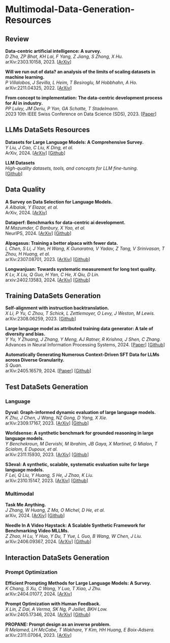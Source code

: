# Multimodal-Data-Generation-Resources

## Review

**Data-centric artificial intelligence: A survey.**<br>
*D Zha, ZP Bhat, KH Lai, F Yang, Z Jiang, S Zhong, X Hu.*<br>
arXiv:2303.10158, 2023.
[[ArXiv](https://arxiv.org/pdf/2303.10158)]

**Will we run out of data? an analysis of the limits of scaling datasets in machine learning.**<br>
*P Villalobos, J Sevilla, L Heim, T Besiroglu, M Hobbhahn, A Ho.*<br>
arXiv:2211.04325, 2022.
[[ArXiv](https://arxiv.org/pdf/2211.04325)]

**From concept to implementation: The data-centric development process for AI in industry.**<br>
*PP Luley, JM Deriu, P Yan, GA Schatte, T Stadelmann.*<br>
2023 10th IEEE Swiss Conference on Data Science (SDS), 2023.
[[Paper](https://digitalcollection.zhaw.ch/bitstream/11475/28148/1/2023_Luley-etal_Data-centric-development-process-for-AI-in-industry_v2.pdf)]

## LLMs DataSets Resources

**Datasets for Large Language Models: A Comprehensive Survey.**<br>
*Y Liu, J Cao, C Liu, K Ding, et al.*<br>
ArXiv, 2024.
[[ArXiv](https://arxiv.org/pdf/2402.18041)]
[[Github](https://github.com/yfzhang114/Awesome-Multimodal-Large-Language-Models)]

**LLM Datasets**<br>
*High-quality datasets, tools, and concepts for LLM fine-tuning.*<br>
[[Github](https://github.com/mlabonne/llm-datasets)]

## Data Quality

**A Survey on Data Selection for Language Models.**<br>
*A Albalak, Y Elazar, et al.*<br>
ArXiv, 2024.
[[ArXiv](http://arxiv.org/pdf/2402.16827)]

**Dataperf: Benchmarks for data-centric ai development.**<br>
*M Mazumder, C Banbury, X Yao, et al.*<br>
NeurIPS, 2024.
[[ArXiv](https://proceedings.neurips.cc/paper_files/paper/2023/file/112db88215e25b3ae2750e9eefcded94-Paper-Datasets_and_Benchmarks.pdf)]
[[Github](https://github.com/mlcommons/dataperf)]

**Alpagasus: Training a better alpaca with fewer data.**<br>
*L Chen, S Li, J Yan, H Wang, K Gunaratna, V Yadav, Z Tang, V Srinivasan, T Zhou, H Huang, et al.*<br>
arXiv:2307.08701, 2023.
[[ArXiv](https://arxiv.org/pdf/2307.08701)]
[[Github](https://lichang-chen.github.io/AlpaGasus/)]

**Longwanjuan: Towards systematic measurement for long text quality.**<br>
*K Lv, X Liu, Q Guo, H Yan, C He, X Qiu, D Lin.*<br>
arxiv:2402.13583, 2024.
[[ArXiv](https://arxiv.org/pdf/2402.13583)]
[[Github](https://github.com/OpenLMLab/LongWanjuan)]

## Training DataSets Generation

**Self-alignment with instruction backtranslation.**<br>
*X Li, P Yu, C Zhou, T Schick, L Zettlemoyer, O Levy, J Weston, M Lewis.*<br>
 arXiv:2308.06259, 2023.
[[Github](https://arxiv.org/pdf/2308.06259)]

**Large language model as attributed training data generator: A tale of diversity and bias.**<br>
*Y Yu, Y Zhuang, J Zhang, Y Meng, AJ Ratner, R Krishna, J Shen, C Zhang.*<br>
Advances in Neural Information Processing Systems, 2024.
[[Paper](https://proceedings.neurips.cc/paper_files/paper/2023/file/ae9500c4f5607caf2eff033c67daa9d7-Paper-Datasets_and_Benchmarks.pdf)]
[[Github](https://github.com/yueyu1030/AttrPrompt)]

**Automatically Generating Numerous Context-Driven SFT Data for LLMs across Diverse Granularity.**<br>
*S Quan.*<br>
arXiv:2405.16579, 2024.
[[Paper](https://arxiv.org/pdf/2405.16579)]
[[Github](https://github.com/quanshr/AugCon)]

## Test DataSets Generation

### Language

**Dyval: Graph-informed dynamic evaluation of large language models.**<br>
*K Zhu, J Chen, J Wang, NZ Gong, D Yang, X Xie.*<br>
arXiv:2309.17167, 2023.
[[ArXiv](https://arxiv.org/pdf/2309.17167)]
[[Github](https://github.com/microsoft/promptbench)]

**Worldsense: A synthetic benchmark for grounded reasoning in large language models.**<br>
*Y Benchekroun, M Dervishi, M Ibrahim, JB Gaya, X Martinet, G Mialon, T Scialom, E Dupoux, et al.*<br>
arXiv:2311.15930, 2023.
[[ArXiv](https://arxiv.org/pdf/2311.15930)]
[[Github](https://github.com/facebookresearch/worldsense)]

**S3eval: A synthetic, scalable, systematic evaluation suite for large language models.**<br>
*F Lei, Q Liu, Y Huang, S He, J Zhao, K Liu.*<br>
arXiv:2310.15147, 2023.
[[ArXiv](https://arxiv.org/pdf/2310.15147)]
[[Github](https://github.com/lfy79001/S3Eval)]

### Multimodal

**Task Me Anything.**<br>
*J Zhang, W Huang, Z Ma, O Michel, D He, et al.*<br>
arXiv, 2024.
[[ArXiv](https://arxiv.org/pdf/2406.11775)]
[[Github](https://www.task-me-anything.org/)]

**Needle In A Video Haystack: A Scalable Synthetic Framework for Benchmarking Video MLLMs.**<br>
*Z Zhao, H Lu, Y Huo, Y Du, T Yue, L Guo, B Wang, W Chen, J Liu.*<br>
arXiv:2406.09367, 2024.
[[ArXiv](https://arxiv.org/pdf/2406.09367)]
[[Github](https://github.com/joez17/VideoNIAH)]

## Interaction DataSets Generation

### Prompt Optimization

**Efficient Prompting Methods for Large Language Models: A Survey.**<br>
*K Chang, S Xu, C Wang, Y Luo, T Xiao, J Zhu.*<br>
arXiv:2404.01077, 2024.
[[ArXiv](https://arxiv.org/pdf/2404.01077)]

**Prompt Optimization with Human Feedback.**<br>
*X Lin, Z Dai, A Verma, SK Ng, P Jaillet, BKH Low.*<br>
arXiv:2405.17346, 2024.
[[ArXiv](https://arxiv.org/pdf/2405.17346)]
[[Github](https://arxiv.org/pdf/2405.17346)]

**PROPANE: Prompt design as an inverse problem.**<br>
*R Melamed, LH McCabe, T Wakhare, Y Kim, HH Huang, E Boix-Adsera.*<br>
arXiv:2311.07064, 2023.
[[ArXiv](https://arxiv.org/pdf/2311.07064)]


